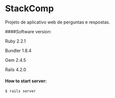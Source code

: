 # StackComp

Projeto de aplicativo web de perguntas e respostas.


####Software version:

Ruby 2.2.1

Bundler 1.8.4

Gem 2.4.5

Rails 4.2.0

#### How to start server:

```$ rails server```
